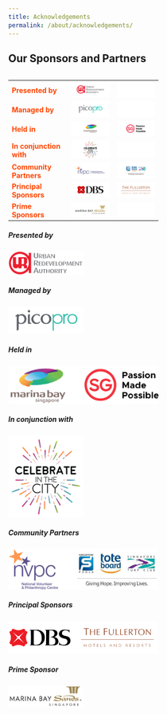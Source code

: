 ```yaml
---
title: Acknowledgements
permalink: /about/acknowledgements/
---
```


## Our Sponsors and Partners
<table class="table-v">
  <table style="width:60%">
  <tr>
    <td><font color="orangered"><b>Presented by</b></font></td>
    <td><a href="http://www.ura.gov.sg"> <img src="/images/URA170x50.png"/></a></td>
    <td><img src="/images/Blank.jpg"/></td>
  </tr>
  <tr>
    <td><font color="orangered"><b>Managed by</b></font></td>
    <td><a href="https://www.pico.com/en/"> <img src="/images/picopro170x50.png"/></a></td>
    <td><img src="/images/Blank.jpg"/></td>
  </tr>
  <tr>
    <td><font color="orangered"><b>Held in</b></font></td>
    <td><a href="https://www.ura.gov.sg/Corporate/Get-Involved/Shape-A-Distinctive-City/Explore-Our-City/Marina-Bay"> <img src="/images/MB170x50.png"/></a></td>
    <td><a href="https://www.visitsingapore.com/en/"> <img src="/images/STB170x50.png"/></a></td>
  </tr>
  <tr>
    <td><font color="orangered"><b>In conjunction with</b></font></td>
    <td><a href="http://www.ura.gov.sg"> <img src="/images/CitC_logo_170x50.png"/></a></td>
    <td><img src="/images/Blank.jpg"/></td>
  </tr>
  <tr>
    <td><font color="orangered"><b>Community Partners</b></font></td>
    <td><a href="https://www.nvpc.org.sg/"> <img src="/images/NVPC170x50.png"/></a></td>
    <td><a href="https://www.toteboard.gov.sg/"> <img src="/images/ToteBoard170x50.png"/></a></td>
  </tr>
    <tr>
    <td><font color="orangered"><b>Principal Sponsors</b></font></td>
    <td><a href="https://www.dbs.com/default.page"> <img src="/images/DBS170x50.png"/></a></td>
    <td><a href="https://www.fullertonhotels.com/"> <img src="/images/Fullerton170x50.png"/></a></td>
  </tr>
    <tr>
    <td><font color="orangered"><b>Prime Sponsors</b></font></td>
    <td><a href="https://www.marinabaysands.com/"> <img src="/images/MBS170x50.png"/></a></td>
    <td><img src="/images/Blank.jpg"/></td>
  </tr>
</table>



##### **Presented by**

<div style="width:30%"><a href="https://www.google.com"><img src="/images/logos/uralogo.png" alt="URA" /></a></div>

##### **Managed by**

<div style="width:30%"><a href="https://www.google.com"><img src="/images/logos/pico.png" alt="pico" /></a></div>

##### **Held in**

<div style="width:60%"><a href="https://www.google.com"><img src="/images/logos/marina-sg-passion.png" alt="marina-sg-passion" /></a></div>

##### **In conjunction with**

<div style="width:30%"><a href="https://www.google.com"><img src="/images/logos/citc.jpg" alt="celebrate-in-the-city" /></a></div>

##### **Community Partners**

<div style="width:60%"><a href="https://www.google.com"><img src="/images/logos/nvpc-singpools.png" alt="nvpc-singpools" /></a></div>

##### **Principal Sponsors**

<div style="width:60%"><a href="https://www.google.com"><img src="/images/logos/dbs-fullerton.png" alt="dbs-fullerton" /></a></div>

##### **Prime Sponsor**

<div style="width:30%"><a href="https://www.google.com"><img src="/images/logos/mbs.png" alt="marina bay sands" /></a></div>



